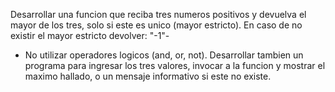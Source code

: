 Desarrollar una funcion que reciba tres numeros positivos y devuelva el mayor de los tres,
solo si este es unico (mayor estricto). En caso de no existir el mayor estricto devolver: "-1"-

- No utilizar operadores logicos (and, or, not). Desarrollar tambien un programa para ingresar los tres valores,
invocar a la funcion y mostrar el maximo hallado, o un mensaje informativo si este no existe. 